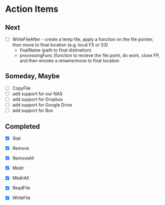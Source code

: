 
# Action Items

## Next

+ [ ] WriteFileAfter - create a temp file, apply a function on the file pointer, then move to final location (e.g. local FS or S3)
    + finalName (path to final distination)
    + processingFunc (function to recieve the file point, do work, close FP, and then envoke a rename/move to final location


## Someday, Maybe

+ [ ] CopyFile
+ [ ] add support for our NAS
+ [ ] add support for Dropbox
+ [ ] add support for Google Drive
+ [ ] add support for Box

## Completed

+ [x] Stat
+ [x] Remove
+ [x] RemoveAll
+ [x] Mkdir
+ [x] MkdirAll
+ [x] ReadFile
+ [x] WriteFile


